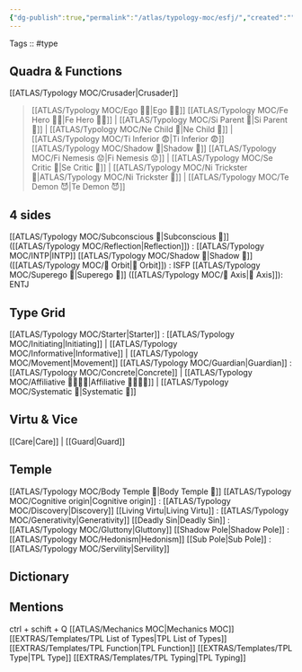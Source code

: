 ```yaml
---
{"dg-publish":true,"permalink":"/atlas/typology-moc/esfj/","created":"","updated":""}
---
```


Tags :: #type 

## Quadra & Functions
[[ATLAS/Typology MOC/Crusader\|Crusader]]
> [[ATLAS/Typology MOC/Ego 🙋‍♂️\|Ego 🙋‍♂️]]
[[ATLAS/Typology MOC/Fe Hero 🦸‍♂️\|Fe Hero 🦸‍♂️]] | [[ATLAS/Typology MOC/Si Parent 🤨\|Si Parent 🤨]] | [[ATLAS/Typology MOC/Ne Child 🧒\|Ne Child 🧒]] | [[ATLAS/Typology MOC/Ti Inferior 😨\|Ti Inferior 😨]]
> [[ATLAS/Typology MOC/Shadow 👤\|Shadow 👤]] 
[[ATLAS/Typology MOC/Fi Nemesis 😟\|Fi Nemesis 😟]] | [[ATLAS/Typology MOC/Se Critic 🤔\|Se Critic 🤔]] | [[ATLAS/Typology MOC/Ni Trickster 🤡\|ATLAS/Typology MOC/Ni Trickster 🤡]] | [[ATLAS/Typology MOC/Te Demon 😈\|Te Demon 😈]]

## 4 sides  
[[ATLAS/Typology MOC/Subconscious 🤸\|Subconscious 🤸]] ([[ATLAS/Typology MOC/Reflection\|Reflection]]) : [[ATLAS/Typology MOC/INTP\|INTP]]
[[ATLAS/Typology MOC/Shadow 👤\|Shadow 👤]] ([[ATLAS/Typology MOC/🔄 Orbit\|🔄 Orbit]]) : ISFP
[[ATLAS/Typology MOC/Superego 👹\|Superego 👹]] ([[ATLAS/Typology MOC/🧲 Axis\|🧲 Axis]]):  ENTJ 

## Type Grid 
[[ATLAS/Typology MOC/Starter\|Starter]] : [[ATLAS/Typology MOC/Initiating\|Initiating]] | [[ATLAS/Typology MOC/Informative\|Informative]] | [[ATLAS/Typology MOC/Movement\|Movement]]
[[ATLAS/Typology MOC/Guardian\|Guardian]]  : [[ATLAS/Typology MOC/Concrete\|Concrete]] | [[ATLAS/Typology MOC/Affiliative 👨‍👩‍👧‍👦\|Affiliative 👨‍👩‍👧‍👦]] | [[ATLAS/Typology MOC/Systematic 🔧\|Systematic 🔧]] 

## Virtu & Vice
[[Care\|Care]] | [[Guard\|Guard]] 

## Temple 
[[ATLAS/Typology MOC/Body Temple 🌳\|Body Temple 🌳]]
[[ATLAS/Typology MOC/Cognitive origin\|Cognitive origin]] : [[ATLAS/Typology MOC/Discovery\|Discovery]]
[[Living Virtu\|Living Virtu]] : [[ATLAS/Typology MOC/Generativity\|Generativity]]
[[Deadly Sin\|Deadly Sin]] : [[ATLAS/Typology MOC/Gluttony\|Gluttony]]
[[Shadow Pole\|Shadow Pole]] : [[ATLAS/Typology MOC/Hedonism\|Hedonism]]
[[Sub Pole\|Sub Pole]] : [[ATLAS/Typology MOC/Servility\|Servility]]

## Dictionary


## Mentions 
ctrl + schift + Q
[[ATLAS/Mechanics MOC\|Mechanics MOC]]
[[EXTRAS/Templates/TPL List of Types\|TPL List of Types]]
[[EXTRAS/Templates/TPL Function\|TPL Function]]
[[EXTRAS/Templates/TPL Type\|TPL Type]]
[[EXTRAS/Templates/TPL Typing\|TPL Typing]]
